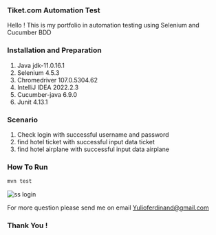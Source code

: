 ### Tiket.com Automation Test 
Hello ! This is my portfolio in automation testing using Selenium and Cucumber BDD

### Installation and Preparation
1. Java jdk-11.0.16.1
2. Selenium 4.5.3
3. Chromedriver 107.0.5304.62
4. IntelliJ IDEA 2022.2.3
5. Cucumber-java 6.9.0
6. Junit 4.13.1

### Scenario
1. Check login with successful username and password
2. find hotel ticket with successful input data ticket
3. find hotel airplane with successful input data airplane

### How To Run
```bash
mvn test
```
![ss login](https://user-images.githubusercontent.com/46779184/200120951-1d650201-0ef2-4720-a326-d729569901a3.png)

For more question please send me on email Yulioferdinand@gmail.com


### Thank You !
